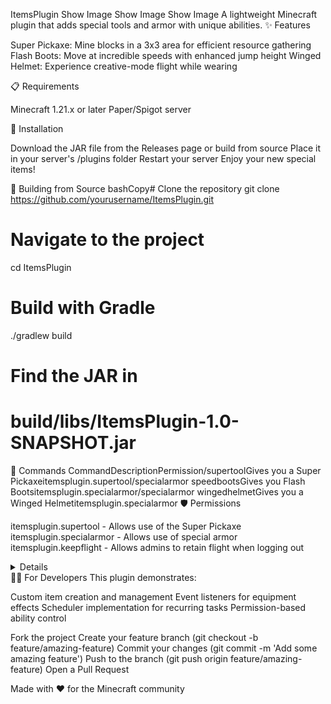 ItemsPlugin
Show Image
Show Image
Show Image
A lightweight Minecraft plugin that adds special tools and armor with unique abilities.
✨ Features

Super Pickaxe: Mine blocks in a 3x3 area for efficient resource gathering
Flash Boots: Move at incredible speeds with enhanced jump height
Winged Helmet: Experience creative-mode flight while wearing

📋 Requirements

Minecraft 1.21.x or later
Paper/Spigot server

🚀 Installation

Download the JAR file from the Releases page or build from source
Place it in your server's /plugins folder
Restart your server
Enjoy your new special items!

🔧 Building from Source
bashCopy# Clone the repository
git clone https://github.com/yourusername/ItemsPlugin.git

# Navigate to the project
cd ItemsPlugin

# Build with Gradle
./gradlew build

# Find the JAR in
# build/libs/ItemsPlugin-1.0-SNAPSHOT.jar
📝 Commands
CommandDescriptionPermission/supertoolGives you a Super Pickaxeitemsplugin.supertool/specialarmor speedbootsGives you Flash Bootsitemsplugin.specialarmor/specialarmor wingedhelmetGives you a Winged Helmetitemsplugin.specialarmor
🛡️ Permissions

itemsplugin.supertool - Allows use of the Super Pickaxe
itemsplugin.specialarmor - Allows use of special armor
itemsplugin.keepflight - Allows admins to retain flight when logging out


<details>

Breaking multiple blocks at once with the Super Pickaxe
Show Image
Player using Flash Boots and Winged Helmet
</details>
👩‍💻 For Developers
This plugin demonstrates:

Custom item creation and management
Event listeners for equipment effects
Scheduler implementation for recurring tasks
Permission-based ability control


Fork the project
Create your feature branch (git checkout -b feature/amazing-feature)
Commit your changes (git commit -m 'Add some amazing feature')
Push to the branch (git push origin feature/amazing-feature)
Open a Pull Request


Made with ❤️ for the Minecraft community
